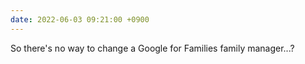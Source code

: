 ```yaml
---
date: 2022-06-03 09:21:00 +0900
---
```


So there's no way to change a Google for Families family manager...?

